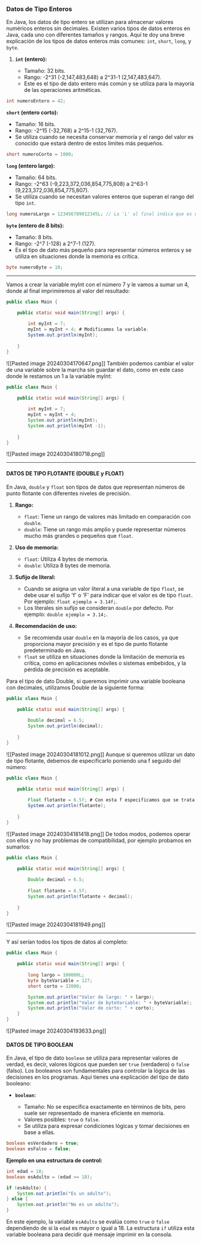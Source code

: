 ### Datos de Tipo Enteros

En Java, los datos de tipo entero se utilizan para almacenar valores numéricos enteros sin decimales. Existen varios tipos de datos enteros en Java, cada uno con diferentes tamaños y rangos. Aquí te doy una breve explicación de los tipos de datos enteros más comunes: `int`, `short`, `long`, y `byte`.

1. **`int` (entero):**
    
    - Tamaño: 32 bits.
    - Rango: -2^31 (-2,147,483,648) a 2^31-1 (2,147,483,647).
    - Este es el tipo de dato entero más común y se utiliza para la mayoría de las operaciones aritméticas.
    
```java
int numeroEntero = 42;
```


**`short` (entero corto):**

- Tamaño: 16 bits.
- Rango: -2^15 (-32,768) a 2^15-1 (32,767).
- Se utiliza cuando se necesita conservar memoria y el rango del valor es conocido que estará dentro de estos límites más pequeños.

```java
short numeroCorto = 1000;
```

**`long` (entero largo):**

- Tamaño: 64 bits.
- Rango: -2^63 (-9,223,372,036,854,775,808) a 2^63-1 (9,223,372,036,854,775,807).
- Se utiliza cuando se necesitan valores enteros que superan el rango del tipo `int`.

```java
long numeroLargo = 123456789012345L; // La 'L' al final indica que es un literal long.
```

**`byte` (entero de 8 bits):**

- Tamaño: 8 bits.
- Rango: -2^7 (-128) a 2^7-1 (127).
- Es el tipo de dato más pequeño para representar números enteros y se utiliza en situaciones donde la memoria es crítica.

```java
byte numeroByte = 10;
```

-----------------

Vamos a crear la variable myInt con el número 7 y le vamos a sumar un 4, donde al final imprimiremos al valor del resultado:
```java
public class Main {

    public static void main(String[] args) {
                
        int myInt = 7;
        myInt = myInt + 4; # Modificamos la variable.
        System.out.println(myInt);
    
    }
}
```
![[Pasted image 20240304170647.png]]
También podemos cambiar el valor de una variable sobre la marcha sin guardar el dato, como en este caso donde le restamos un 1 a la variable myInt:
```java
public class Main {

    public static void main(String[] args) {
                
        int myInt = 7;
        myInt = myInt + 4;
        System.out.println(myInt);
        System.out.println(myInt -1); 
    
    }
}
```
![[Pasted image 20240304180718.png]]

------------------------
#### DATOS DE TIPO FLOTANTE (DOUBLE y FLOAT)

En Java, `double` y `float` son tipos de datos que representan números de punto flotante con diferentes niveles de precisión.

1. **Rango:**
    
    - `float`: Tiene un rango de valores más limitado en comparación con `double`.
    - `double`: Tiene un rango más amplio y puede representar números mucho más grandes o pequeños que `float`.
2. **Uso de memoria:**
    
    - `float`: Utiliza 4 bytes de memoria.
    - `double`: Utiliza 8 bytes de memoria.
3. **Sufijo de literal:**
    
    - Cuando se asigna un valor literal a una variable de tipo `float`, se debe usar el sufijo 'f' o 'F' para indicar que el valor es de tipo `float`. Por ejemplo: `float ejemplo = 3.14f;`.
    - Los literales sin sufijo se consideran `double` por defecto. Por ejemplo: `double ejemplo = 3.14;`.
4. **Recomendación de uso:**
    
    - Se recomienda usar `double` en la mayoría de los casos, ya que proporciona mayor precisión y es el tipo de punto flotante predeterminado en Java.
    - `float` se utiliza en situaciones donde la limitación de memoria es crítica, como en aplicaciones móviles o sistemas embebidos, y la pérdida de precisión es aceptable.

Para el tipo de dato Double, si queremos imprimir una variable booleana con decimales, utilizamos Double de la siguiente forma:
```java
public class Main {

    public static void main(String[] args) {
                
        Double decimal = 6.5;
        System.out.println(decimal);
    
    }
}
```
![[Pasted image 20240304181012.png]]
Aunque si queremos utilizar un dato de tipo flotante, debemos de especificarlo poniendo una f seguido del número:
```java
public class Main {

    public static void main(String[] args) {
                
        Float flotante = 6.5f; # Con esta f especificamos que se trata de un Float.
        System.out.println(flotante);
    
    }
}
```
![[Pasted image 20240304181418.png]]
De todos modos, podemos operar con ellos y no hay problemas de compatibilidad, por ejemplo probamos en sumarlos:
```java
public class Main {

    public static void main(String[] args) {
                
        Double decimal = 6.5;
        
        Float flotante = 6.5f;
        System.out.println(flotante + decimal);
    
    }
}
```
![[Pasted image 20240304181949.png]]

---------------------

Y así serían todos los tipos de datos al completo:
```java
public class Main {

    public static void main(String[] args) {
                
        long largo = 100000L;
        byte byteVariable = 127;
        short corto = 32000;

        System.out.println("Valor de largo: " + largo);
        System.out.println("Valor de byteVariable: " + byteVariable);
        System.out.println("Valor de corto: " + corto);
    }
}
```
![[Pasted image 20240304193633.png]]
#### DATOS DE TIPO BOOLEAN

En Java, el tipo de dato `boolean` se utiliza para representar valores de verdad, es decir, valores lógicos que pueden ser `true` (verdadero) o `false` (falso). Los booleanos son fundamentales para controlar la lógica de las decisiones en los programas. Aquí tienes una explicación del tipo de dato booleano:

- **`boolean`:**
    
    - Tamaño: No se especifica exactamente en términos de bits, pero suele ser representado de manera eficiente en memoria.
    - Valores posibles: `true` o `false`.
    - Se utiliza para expresar condiciones lógicas y tomar decisiones en base a ellas.

```java
boolean esVerdadero = true;
boolean esFalso = false;
```

**Ejemplo en una estructura de control:**

```java
int edad = 18;
boolean esAdulto = (edad >= 18);

if (esAdulto) {
    System.out.println("Es un adulto");
} else {
    System.out.println("No es un adulto");
}
```
En este ejemplo, la variable `esAdulto` se evalúa como `true` o `false` dependiendo de si la `edad` es mayor o igual a 18. La estructura `if` utiliza esta variable booleana para decidir qué mensaje imprimir en la consola.
